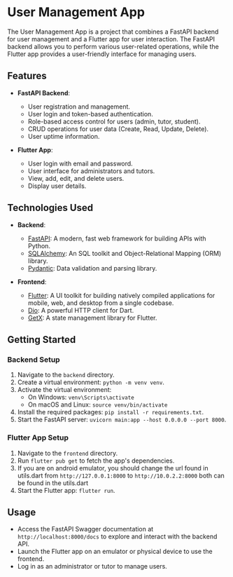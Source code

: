 # User Management App

The User Management App is a project that combines a FastAPI backend for user management and a Flutter app for user interaction. The FastAPI backend allows you to perform various user-related operations, while the Flutter app provides a user-friendly interface for managing users.

## Features

- **FastAPI Backend**:

  - User registration and management.
  - User login and token-based authentication.
  - Role-based access control for users (admin, tutor, student).
  - CRUD operations for user data (Create, Read, Update, Delete).
  - User uptime information.

- **Flutter App**:
  - User login with email and password.
  - User interface for administrators and tutors.
  - View, add, edit, and delete users.
  - Display user details.

## Technologies Used

- **Backend**:

  - [FastAPI](https://fastapi.tiangolo.com/): A modern, fast web framework for building APIs with Python.
  - [SQLAlchemy](https://www.sqlalchemy.org/): An SQL toolkit and Object-Relational Mapping (ORM) library.
  - [Pydantic](https://pydantic-docs.helpmanual.io/): Data validation and parsing library.

- **Frontend**:
  - [Flutter](https://flutter.dev/): A UI toolkit for building natively compiled applications for mobile, web, and desktop from a single codebase.
  - [Dio](https://pub.dev/packages/dio): A powerful HTTP client for Dart.
  - [GetX](https://pub.dev/packages/get): A state management library for Flutter.

## Getting Started

### Backend Setup

1. Navigate to the `backend` directory.
2. Create a virtual environment: `python -m venv venv`.
3. Activate the virtual environment:
   - On Windows: `venv\Scripts\activate`
   - On macOS and Linux: `source venv/bin/activate`
4. Install the required packages: `pip install -r requirements.txt`.
5. Start the FastAPI server: `uvicorn main:app --host 0.0.0.0 --port 8000`.

### Flutter App Setup

1. Navigate to the `frontend` directory.
2. Run `flutter pub get` to fetch the app's dependencies.
3. If you are on android emulator, you should change the url found in utils.dart from `http://127.0.0.1:8000` to `http://10.0.2.2:8000` both can be found in the utils.dart
4. Start the Flutter app: `flutter run`.

## Usage

- Access the FastAPI Swagger documentation at `http://localhost:8000/docs` to explore and interact with the backend API.
- Launch the Flutter app on an emulator or physical device to use the frontend.
- Log in as an administrator or tutor to manage users.
